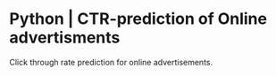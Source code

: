 # Python | CTR-prediction of Online advertisments
Click through rate prediction for online advertisements. 
